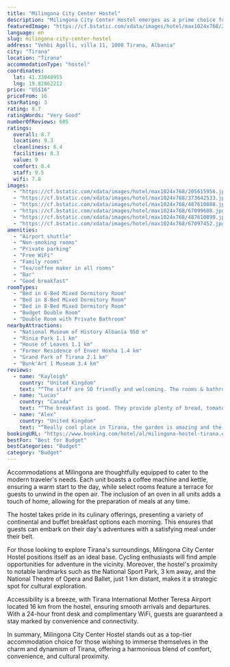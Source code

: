 ```yaml
---
title: "Milingona City Center Hostel"
description: "Milingona City Center Hostel emerges as a prime choice for travelers seeking a blend of comfort and convenience in the heart of Tirana."
featuredImage: "https://cf.bstatic.com/xdata/images/hotel/max1024x768/205615956.jpg?k=a7b78d547bf1b906f1832cbd58522dba562677426fad473f28f422b0a16392c8&o=&hp=1"
language: en
slug: milingona-city-center-hostel
address: "Vehbi Agolli, villa 11, 1000 Tirana, Albania"
city: "Tirana"
location: "Tirana"
accommodationType: "hostel"
coordinates:
  lat: 41.33040955
  lng: 19.82862212
price: "US$16"
priceFrom: 16
starRating: 3
rating: 8.7
ratingWords: "Very Good"
numberOfReviews: 605
ratings:
  overall: 8.7
  location: 9.3
  cleanliness: 8.4
  facilities: 8.3
  value: 9
  comfort: 8.4
  staff: 9.5
  wifi: 7.8
images:
  - "https://cf.bstatic.com/xdata/images/hotel/max1024x768/205615956.jpg?k=a7b78d547bf1b906f1832cbd58522dba562677426fad473f28f422b0a16392c8&o=&hp=1"
  - "https://cf.bstatic.com/xdata/images/hotel/max1024x768/373642533.jpg?k=cb10f49448fa1fd818504821cda0fdabb779fb51b61c92336fdf3a5f65115e50&o=&hp=1"
  - "https://cf.bstatic.com/xdata/images/hotel/max1024x768/487610888.jpg?k=02f611929d4bee322379c685bd12fca2e1f322f37675e9b2a7ebda702376cd8b&o=&hp=1"
  - "https://cf.bstatic.com/xdata/images/hotel/max1024x768/67099608.jpg?k=15d888235d6b9a2ea3f827e131c6aba923e9b1b129949226adfa591b34ee0b54&o=&hp=1"
  - "https://cf.bstatic.com/xdata/images/hotel/max1024x768/487610890.jpg?k=8797346cb26fd02e6f8914c8bd944c006c6809803b5d24428b5f00452b3dc753&o=&hp=1"
  - "https://cf.bstatic.com/xdata/images/hotel/max1024x768/67097452.jpg?k=627ace606b7fb5f0f41b5840b58fb47e9317f2307902ace3291d5c8411e9a2d3&o=&hp=1"
amenities:
  - "Airport shuttle"
  - "Non-smoking rooms"
  - "Private parking"
  - "Free WiFi"
  - "Family rooms"
  - "Tea/coffee maker in all rooms"
  - "Bar"
  - "Good breakfast"
roomTypes:
  - "Bed in 6-Bed Mixed Dormitory Room"
  - "Bed in 8-Bed Mixed Dormitory Room"
  - "Bed in 8-Bed Mixed Dormitory Room"
  - "Budget Double Room"
  - "Double Room with Private Bathroom"
nearbyAttractions:
  - "National Museum of History Albania 950 m"
  - "Rinia Park 1.1 km"
  - "House of Leaves 1.1 km"
  - "Former Residence of Enver Hoxha 1.4 km"
  - "Grand Park of Tirana 2.1 km"
  - "Bunk'Art 1 Museum 3.4 km"
reviews:
  - name: "Kayleigh"
    country: "United Kingdom"
    text: "“The staff are SO friendly and welcoming. The rooms & bathrooms were clean, communal areas also clean, very nicely laid out and decorated. The beds are very comfy! We felt at ease very quickly after arriving that we could stay here with no issues,...”"
  - name: "Lucas"
    country: "Canada"
    text: "“The breakfast is good. They provide plenty of bread, tomato, cucumber, cheese, butter, coffee, and tea every morning. There are also a lot of mandarin trees on the property, so you can always snack on a few of those.”"
  - name: "Alex"
    country: "United Kingdom"
    text: "“Really cool place in Tirana, the garden is amazing and the staff always keeping a good vibe”"
bookingURL: "https://www.booking.com/hotel/al/milingona-hostel-tirana.en-gb.html?aid=8035640"
bestFor: "Best for Budget"
bestCategories: "Budget"
category: "Budget"
---
```


Accommodations at Milingona are thoughtfully equipped to cater to the modern traveler's needs. Each unit boasts a coffee machine and kettle, ensuring a warm start to the day, while select rooms feature a terrace for guests to unwind in the open air. The inclusion of an oven in all units adds a touch of home, allowing for the preparation of meals at any time.

The hostel takes pride in its culinary offerings, presenting a variety of continental and buffet breakfast options each morning. This ensures that guests can embark on their day's adventures with a satisfying meal under their belt.

For those looking to explore Tirana's surroundings, Milingona City Center Hostel positions itself as an ideal base. Cycling enthusiasts will find ample opportunities for adventure in the vicinity. Moreover, the hostel's proximity to notable landmarks such as the National Sport Park, 3 km away, and the National Theatre of Opera and Ballet, just 1 km distant, makes it a strategic spot for cultural exploration.

Accessibility is a breeze, with Tirana International Mother Teresa Airport located 16 km from the hostel, ensuring smooth arrivals and departures. With a 24-hour front desk and complimentary WiFi, guests are guaranteed a stay marked by convenience and connectivity.

In summary, Milingona City Center Hostel stands out as a top-tier accommodation choice for those wishing to immerse themselves in the charm and dynamism of Tirana, offering a harmonious blend of comfort, convenience, and cultural proximity.